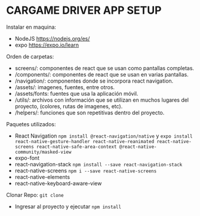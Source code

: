 # CARGAME DRIVER APP SETUP

Instalar en maquina:
- NodeJS https://nodejs.org/es/
- expo https://expo.io/learn

Orden de carpetas:
- screens/: componentes de react que se usan como pantallas completas.
- /components/: componentes de react que se usan en varias pantallas.
- /navigation/: componentes donde se incorpora react navigation.
- /assets/: imagenes, fuentes, entre otros.
- /assets/fonts: fuentes que usa la aplicación móvil.
- /utils/: archivos con información que se utilizan en muchos lugares del proyecto, (colores, rutas de imagenes, etc).
- /helpers/: funciones que son repetitivas dentro del proyecto.

Paquetes utilizados:
- React Navigation `npm install @react-navigation/native` y `expo install react-native-gesture-handler react-native-reanimated react-native-screens react-native-safe-area-context @react-native-community/masked-view`
- expo-font
- react-navigation-stack `npm install --save react-navigation-stack`
- react-native-screens `npm i --save react-native-screens`
- react-native-elements
- react-native-keyboard-aware-view

Clonar Repo:
`git clone `
- Ingresar al proyecto y ejecutar `npm install`

